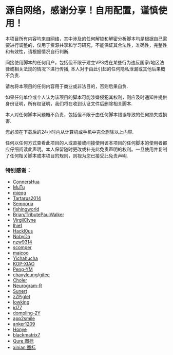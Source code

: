 # 源自网络，感谢分享！自用配置，谨慎使用！

本项目所有内容均来自网络，其中涉及的任何解锁和解密分析脚本均是根据自己需要进行调整的，仅用于资源共享和学习研究，不能保证其合法性，准确性，完整性和有效性，请根据情况自行判断.

间接使用脚本的任何用户，包括但不限于建立VPS或在某些行为违反国家/地区法律或相关法规的情况下进行传播, 本人对于由此引起的任何隐私泄漏或其他后果概不负责.

请勿将本项目的任何内容用于商业或非法目的，否则后果自负.

如果任何单位或个人认为该项目的脚本可能涉嫌侵犯其权利，则应及时通知并提供身份证明，所有权证明，我们将在收到认证文件后删除相关脚本.

本人对任何脚本问题概不负责，包括但不限于由任何脚本错误导致的任何损失或损害.

您必须在下载后的24小时内从计算机或手机中完全删除以上内容.

任何以任何方式查看此项目的人或直接或间接使用该本项目的任何脚本的使用者都应仔细阅读此声明。本人保留随时更改或补充此免责声明的权利。一旦使用并复制了任何相关脚本或本项目的规则，则视为您已接受此免责声明.

### 特别感谢：


* [ConnersHua](https://github.com/DivineEngine/Profiles/tree/master)
* [MuTu](https://github.com/githubdulong)
* [mieqq](https://github.com/mieqq/mieqq)
* [Tartarus2014](https://github.com/Tartarus2014)
* [Semporia](https://github.com/Semporia)
* [fishingworld](https://github.com/fishingworld/something)
* [Brian/TributePaulWalker](https://github.com/TributePaulWalker/) 
* [VirgilClyne](https://github.com/VirgilClyne)
* [lhie1](https://github.com/lhie1)
* [Hackl0us](https://github.com/Hackl0us)
* [NobyDa](https://github.com/NobyDa)
* [nzw9314](https://github.com/nzw9314)
* [scomper](https://github.com/scomper/Surge)
* [maicoo](https://github.com/blankmagic/surge)
* [Yichahucha](https://github.com/yichahucha/surge/tree/master)
* [KOP-XIAO](https://github.com/KOP-XIAO)
* [Peng-YM](https://github.com/Peng-YM)
* [chavyleung](https://github.com/chavyleung)/[gitee](https://gitee.com/chavyleung/scripts)
* [Choler](https://github.com/Choler)
* [Neurogram-R](https://github.com/Neurogram-R)
* [Sunert](https://github.com/Sunert/Script)
* [zZPiglet](https://github.com/zZPiglet/Task.git)
* [lowking](https://github.com/lowking/Scripts)
* [id77](https://github.com/id77/QuantumultX/tree/master)
* [dompling-2Y](https://github.com/dompling?tab=repositories)
* [app2smile](https://github.com/app2smile/rules)
* [anker1209](https://github.com/anker1209/Scriptable)
* [Honye](https://github.com/Honye/scriptable-scripts/blob/master/README.zh.md)
* [blackmatrix7](https://github.com/blackmatrix7/ios_rule_script)
* [Qure 图标](https://github.com/Koolson/Qure) 
* [xinian 图标](https://github.com/58xinian/icon)
